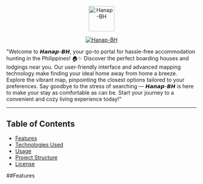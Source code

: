<p align="center">
<a href="https://hanap-bh.vercel.app/" target="_blank">
<img src="https://github.com/Wilfreno09/Hanap-BH/blob/ce8c61423060c93d5c7a0d9827b2f6a10bdb99a6/public/logo.png" alt="Hanap-BH" style="height:7vw;" /><a/>
<p/>

<p align="center">
<a href="https://hanap-bh.vercel.app/"><img src="https://readme-typing-svg.demolab.com?font=Fira+Code&size=40&duration=1000&pause=1000&color=222222&center=true&vCenter=true&repeat=false&random=false&width=435&lines=%F0%9D%99%83%F0%9D%99%96%F0%9D%99%A3%F0%9D%99%96%F0%9D%99%A5-%F0%9D%98%BD%F0%9D%99%83" alt="Hanap-BH" /></a>
<p/>
<p>
 "Welcome to 𝙃𝙖𝙣𝙖𝙥-𝘽𝙃, your go-to portal for hassle-free accommodation hunting in the Philippines! 🏠✨ Discover the perfect boarding houses and lodgings near you. Our user-friendly interface and advanced mapping technology make finding your ideal home away from home a breeze. Explore the vibrant map, pinpointing the closest options tailored to your preferences. Say goodbye to the stress of searching — 𝙃𝙖𝙣𝙖𝙥-𝘽𝙃 is here to make your stay as comfortable as can be. Start your journey to a convenient and cozy living experience today!"
<p/>
  
<hr/>

## Table of Contents
- [Features](#features)
- [Technologies Used](#technologies-used)
- [Usage](#usage)
- [Project Structure](#project-structure)
- [License](#license)


##Features
